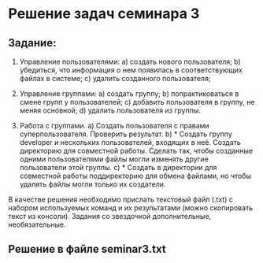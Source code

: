 # Решение задач семинара 3

## Задание:

1. Управление пользователями:
a) создать нового пользователя;
b) убедиться, что информация о нем появилась в соответствующих файлах в системе;
c) удалить созданного пользователя;

2. Управление группами:
a) создать группу;
b) попрактиковаться в смене групп у пользователей;
c) добавить пользователя в группу, не меняя основной;
d) удалить пользователя из группы.

3. Работа с группами.
a) Создать пользователя с правами суперпользователя. Проверить результат.
b) * Создать группу developer и нескольких пользователей, входящих в неё. Создать директорию для совместной работы. Сделать так, чтобы созданные одними пользователями файлы могли изменять другие пользователи этой группы.
c) * Создать в директории для совместной работы поддиректорию для обмена файлами, но чтобы удалять файлы могли только их создатели.

В качестве решения необходимо прислать текстовый файл (.txt) с набором используемых команд и их результатами (можно скопировать текст из консоли).
Задания со звездочкой дополнительные, необязательные.


## Решение в файле seminar3.txt

